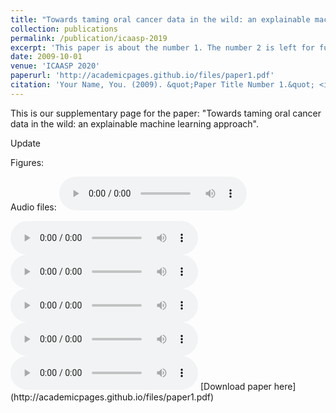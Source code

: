 ```yaml
---
title: "Towards taming oral cancer data in the wild: an explainable machine learning approach"
collection: publications
permalink: /publication/icaasp-2019
excerpt: 'This paper is about the number 1. The number 2 is left for future work.'
date: 2009-10-01
venue: 'ICAASP 2020'
paperurl: 'http://academicpages.github.io/files/paper1.pdf'
citation: 'Your Name, You. (2009). &quot;Paper Title Number 1.&quot; <i>Journal 1</i>. 1(1).'
---
```


This is our supplementary page for the paper: "Towards taming oral cancer data in the wild: an explainable machine learning approach".

Update

Figures:


Audio files:
 <audio controls>
  <source src="/images/original_healthy13.wav" type="audio/wav">
</audio> 

 <audio controls>
  <source src="/images/modified_healthy13.wav" type="audio/wav">
</audio> 

 <audio controls>
  <source src="/images/modified_th_healthy13.wav" type="audio/wav">
</audio> 


 <audio controls>
  <source src="/images/original18.wav" type="audio/wav">
</audio> 

 <audio controls>
  <source src="/images/modified18.wav" type="audio/wav">
</audio> 

 <audio controls>
  <source src="/images/modifed_th_18.wav" type="audio/wav">
</audio> 
[Download paper here](http://academicpages.github.io/files/paper1.pdf)

